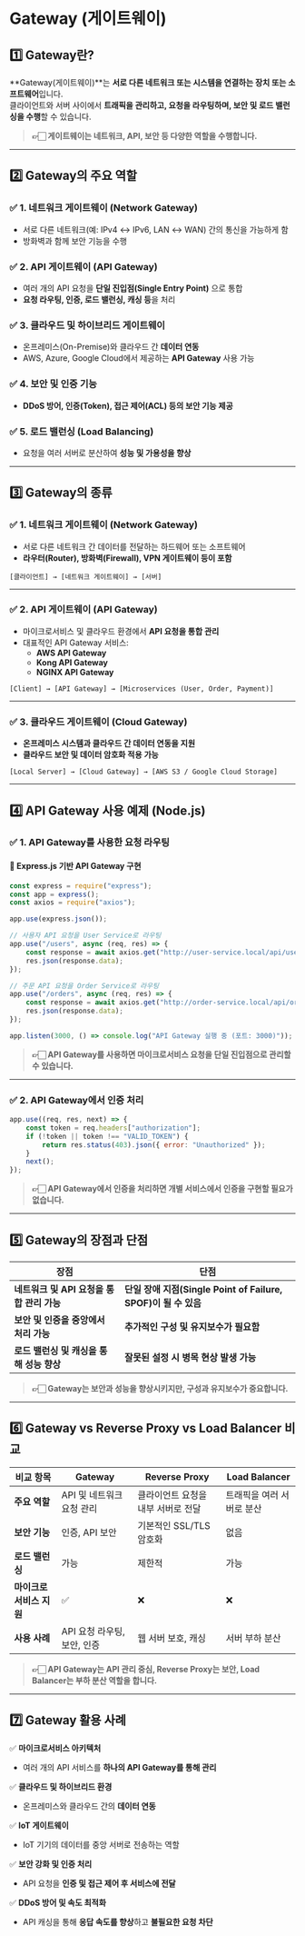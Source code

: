 

# Gateway (게이트웨이)

## 1️⃣ Gateway란?
**Gateway(게이트웨이)**는 **서로 다른 네트워크 또는 시스템을 연결하는 장치 또는 소프트웨어**입니다.  
클라이언트와 서버 사이에서 **트래픽을 관리하고, 요청을 라우팅하며, 보안 및 로드 밸런싱을 수행**할 수 있습니다.

> **👉🏻 게이트웨이는 네트워크, API, 보안 등 다양한 역할을 수행합니다.**

---

## 2️⃣ Gateway의 주요 역할

### ✅ 1. **네트워크 게이트웨이 (Network Gateway)**
- 서로 다른 네트워크(예: IPv4 ↔ IPv6, LAN ↔ WAN) 간의 통신을 가능하게 함
- 방화벽과 함께 보안 기능을 수행

### ✅ 2. **API 게이트웨이 (API Gateway)**
- 여러 개의 API 요청을 **단일 진입점(Single Entry Point)** 으로 통합
- **요청 라우팅, 인증, 로드 밸런싱, 캐싱 등**을 처리

### ✅ 3. **클라우드 및 하이브리드 게이트웨이**
- 온프레미스(On-Premise)와 클라우드 간 **데이터 연동**
- AWS, Azure, Google Cloud에서 제공하는 **API Gateway** 사용 가능

### ✅ 4. **보안 및 인증 기능**
- **DDoS 방어, 인증(Token), 접근 제어(ACL) 등의 보안 기능 제공**

### ✅ 5. **로드 밸런싱 (Load Balancing)**
- 요청을 여러 서버로 분산하여 **성능 및 가용성을 향상**

---

## 3️⃣ Gateway의 종류

### ✅ 1. **네트워크 게이트웨이 (Network Gateway)**
- 서로 다른 네트워크 간 데이터를 전달하는 하드웨어 또는 소프트웨어
- **라우터(Router), 방화벽(Firewall), VPN 게이트웨이 등이 포함**

```plaintext
[클라이언트] → [네트워크 게이트웨이] → [서버]
```

---

### ✅ 2. **API 게이트웨이 (API Gateway)**
- 마이크로서비스 및 클라우드 환경에서 **API 요청을 통합 관리**
- 대표적인 API Gateway 서비스:
    - **AWS API Gateway**
    - **Kong API Gateway**
    - **NGINX API Gateway**

```plaintext
[Client] → [API Gateway] → [Microservices (User, Order, Payment)]
```

---

### ✅ 3. **클라우드 게이트웨이 (Cloud Gateway)**
- **온프레미스 시스템과 클라우드 간 데이터 연동을 지원**
- **클라우드 보안 및 데이터 암호화 적용 가능**

```plaintext
[Local Server] → [Cloud Gateway] → [AWS S3 / Google Cloud Storage]
```

---

## 4️⃣ API Gateway 사용 예제 (Node.js)

### ✅ 1. API Gateway를 사용한 요청 라우팅

#### 📌 Express.js 기반 API Gateway 구현
```javascript
const express = require("express");
const app = express();
const axios = require("axios");

app.use(express.json());

// 사용자 API 요청을 User Service로 라우팅
app.use("/users", async (req, res) => {
    const response = await axios.get("http://user-service.local/api/users");
    res.json(response.data);
});

// 주문 API 요청을 Order Service로 라우팅
app.use("/orders", async (req, res) => {
    const response = await axios.get("http://order-service.local/api/orders");
    res.json(response.data);
});

app.listen(3000, () => console.log("API Gateway 실행 중 (포트: 3000)"));
```

> **👉🏻 API Gateway를 사용하면 마이크로서비스 요청을 단일 진입점으로 관리할 수 있습니다.**

---

### ✅ 2. API Gateway에서 인증 처리
```javascript
app.use((req, res, next) => {
    const token = req.headers["authorization"];
    if (!token || token !== "VALID_TOKEN") {
        return res.status(403).json({ error: "Unauthorized" });
    }
    next();
});
```

> **👉🏻 API Gateway에서 인증을 처리하면 개별 서비스에서 인증을 구현할 필요가 없습니다.**

---

## 5️⃣ Gateway의 장점과 단점

| 장점 | 단점 |
|------|------|
| **네트워크 및 API 요청을 통합 관리 가능** | **단일 장애 지점(Single Point of Failure, SPOF)이 될 수 있음** |
| **보안 및 인증을 중앙에서 처리 가능** | **추가적인 구성 및 유지보수가 필요함** |
| **로드 밸런싱 및 캐싱을 통해 성능 향상** | **잘못된 설정 시 병목 현상 발생 가능** |

> **👉🏻 Gateway는 보안과 성능을 향상시키지만, 구성과 유지보수가 중요합니다.**

---

## 6️⃣ Gateway vs Reverse Proxy vs Load Balancer 비교

| 비교 항목 | Gateway | Reverse Proxy | Load Balancer |
|-----------|--------|--------------|--------------|
| **주요 역할** | API 및 네트워크 요청 관리 | 클라이언트 요청을 내부 서버로 전달 | 트래픽을 여러 서버로 분산 |
| **보안 기능** | 인증, API 보안 | 기본적인 SSL/TLS 암호화 | 없음 |
| **로드 밸런싱** | 가능 | 제한적 | 가능 |
| **마이크로서비스 지원** | ✅ | ❌ | ❌ |
| **사용 사례** | API 요청 라우팅, 보안, 인증 | 웹 서버 보호, 캐싱 | 서버 부하 분산 |

> **👉🏻 API Gateway는 API 관리 중심, Reverse Proxy는 보안, Load Balancer는 부하 분산 역할을 합니다.**

---

## 7️⃣ Gateway 활용 사례

✅ **마이크로서비스 아키텍처**
- 여러 개의 API 서비스를 **하나의 API Gateway를 통해 관리**

✅ **클라우드 및 하이브리드 환경**
- 온프레미스와 클라우드 간의 **데이터 연동**

✅ **IoT 게이트웨이**
- IoT 기기의 데이터를 중앙 서버로 전송하는 역할

✅ **보안 강화 및 인증 처리**
- API 요청을 **인증 및 접근 제어 후 서비스에 전달**

✅ **DDoS 방어 및 속도 최적화**
- API 캐싱을 통해 **응답 속도를 향상**하고 **불필요한 요청 차단**

